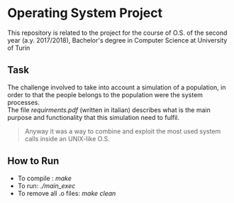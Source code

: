 # Operating System Project
This repository is related to the project for the course of O.S. of the second year (a.y. 2017/2018), Bachelor's degree in Computer Science at University of Turin
## Task
The challenge involved to take into account a simulation of a population, in order to that the people belongs to the population were the system processes. </br>
The file <i>requirments.pdf</i>  (written in italian) describes what is the main purpose and functionality that this simulation need to fulfil.
>Anyway it was a way to combine and exploit the most used system calls inside an UNIX-like O.S.
## How to Run
- To compile : *make*
- To run: *./main_exec*
- To remove all .o files: *make clean*